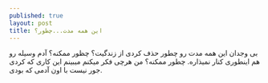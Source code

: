 ```yaml
---
published: true
layout: post
title: این همه مدت...چطور؟
---
```


بی وجدان این همه مدت رو چطور حذف کردی از زندگیت؟ چظور ممکنه؟ آدم وسیله رو هم اینطوری کنار نمیذاره. چطور ممکنه؟ من هرچی فکر میکنم میبینم این کاری که کردی جور نیست با اون آدمی که بودی.
